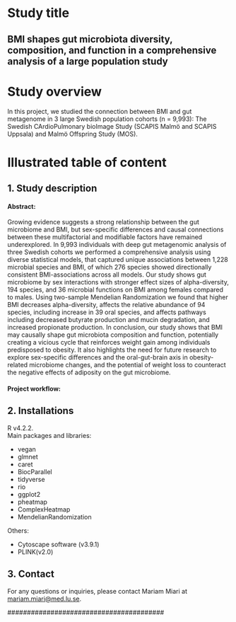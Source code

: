 # Study title 
## BMI shapes gut microbiota diversity, composition, and function in a comprehensive analysis of a large population study

# Study overview
In this project, we studied the connection between BMI and gut metagenome in 3 large Swedish population cohorts (n = 9,993): The Swedish CArdioPulmonary bioImage 
Study (SCAPIS Malmö and SCAPIS Uppsala) and Malmö Offspring Study (MOS).

# Illustrated table of content
## 1. Study description
#### Abstract:
Growing evidence suggests a strong relationship between the gut microbiome and BMI, but sex-specific differences and causal connections between these multifactorial and modifiable factors have remained underexplored. 
In 9,993 individuals with deep gut metagenomic analysis of three Swedish cohorts we performed a comprehensive analysis using diverse statistical models, that captured unique associations between 1,228 microbial species and BMI, of which 276 species showed directionally consistent BMI-associations across all models.  Our study shows gut microbiome by sex interactions with stronger effect sizes of alpha-diversity, 194 species, and 36 microbial functions on BMI among females compared to males. Using two-sample Mendelian Randomization we found that higher BMI decreases alpha-diversity, affects the relative abundance of 94 species, including increase in 39 oral species, and affects pathways including decreased butyrate production and mucin degradation, and increased propionate production. 
In conclusion, our study shows that BMI may causally shape gut microbiota composition and function, potentially creating a vicious cycle that reinforces weight gain among individuals predisposed to obesity. It also highlights the need for future research to explore sex-specific differences and the oral-gut-brain axis in obesity-related microbiome changes, and the potential of weight loss to counteract the negative effects of adiposity on the gut microbiome.


#### Project workflow: 



## 2. Installations
R v4.2.2. <br>
Main packages and libraries: <br>
- vegan
- glmnet
- caret
- BiocParallel
- tidyverse
- rio
- ggplot2
- pheatmap
- ComplexHeatmap
- MendelianRandomization


Others: <br>
- Cytoscape software (v3.9.1)
- PLINK(v2.0)

## 3. Contact
For any questions or inquiries, please contact Mariam Miari at mariam.miari@med.lu.se.

######################################## 

